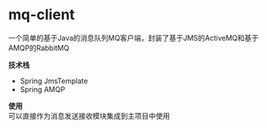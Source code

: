# mq-client
一个简单的基于Java的消息队列MQ客户端，封装了基于JMS的ActiveMQ和基于AMQP的RabbitMQ 

**技术栈**  
- Spring JmsTemplate
- Spring AMQP  

**使用**   
可以直接作为消息发送接收模块集成到主项目中使用

